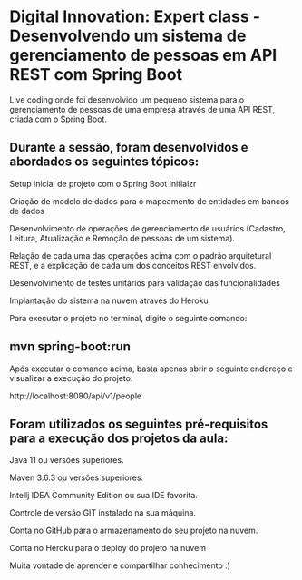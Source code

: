 # Digital Innovation: Expert class - Desenvolvendo um sistema de gerenciamento de pessoas em API REST com Spring Boot

Live coding onde foi desenvolvido um pequeno sistema para o gerenciamento de pessoas de uma empresa através de uma API REST, criada com o Spring Boot.


## Durante a sessão, foram desenvolvidos e abordados os seguintes tópicos:

Setup inicial de projeto com o Spring Boot Initialzr

Criação de modelo de dados para o mapeamento de entidades em bancos de dados

Desenvolvimento de operações de gerenciamento de usuários (Cadastro, Leitura, Atualização e Remoção de pessoas de um sistema).

Relação de cada uma das operações acima com o padrão arquitetural REST, e a explicação de cada um dos conceitos REST envolvidos.

Desenvolvimento de testes unitários para validação das funcionalidades

Implantação do sistema na nuvem através do Heroku

Para executar o projeto no terminal, digite o seguinte comando:


## mvn spring-boot:run 
Após executar o comando acima, basta apenas abrir o seguinte endereço e visualizar a execução do projeto:

http://localhost:8080/api/v1/people


## Foram utilizados os seguintes pré-requisitos para a execução dos projetos da aula:

Java 11 ou versões superiores.

Maven 3.6.3 ou versões superiores.

Intellj IDEA Community Edition ou sua IDE favorita.

Controle de versão GIT instalado na sua máquina.

Conta no GitHub para o armazenamento do seu projeto na nuvem.

Conta no Heroku para o deploy do projeto na nuvem

Muita vontade de aprender e compartilhar conhecimento :)
